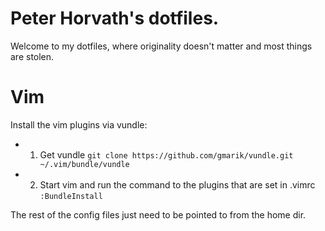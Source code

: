 Peter Horvath's dotfiles.
=========================
Welcome to my dotfiles, where originality doesn't matter and most things are stolen.

Vim
===
Install the vim plugins via vundle:
- 1. Get vundle
    `git clone https://github.com/gmarik/vundle.git ~/.vim/bundle/vundle`
- 2. Start vim and run the command to the plugins that are set in .vimrc
   `:BundleInstall`

The rest of the config files just need to be pointed to from the home dir.
